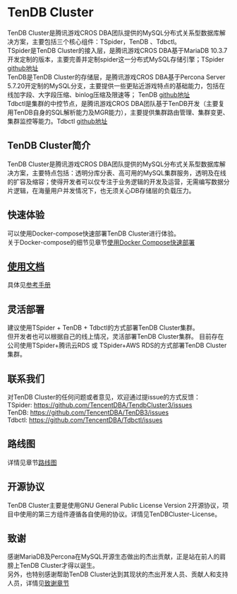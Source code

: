 # TenDB Cluster
TenDB Cluster是腾讯游戏CROS DBA团队提供的MySQL分布式关系型数据库解决方案，主要包括三个核心组件：TSpider，TenDB 、Tdbctl。   
TSpider是TenDB Cluster的接入层，是腾讯游戏CROS DBA基于MariaDB 10.3.7开发定制的版本，主要完善并定制spider这一分布式MySQL存储引擎；TSpider [github地址](https://github.com/TencentDBA/TendbCluster3)  
TenDB是TenDB Cluster的存储层，是腾讯游戏CROS DBA基于Percona Server 5.7.20开定制的MySQL分支，主要提供一些更贴近游戏特点的基础能力，包括在线加字段、大字段压缩、binlog压缩及限速等； TenDB [github地址](https://github.com/TencentDBA/TenDB3)  
Tdbctl是集群的中控节点，是腾讯游戏CROS DBA团队基于TenDB开发（主要复用TenDB自身的SQL解析能力及MGR能力），主要提供集群路由管理、集群变更、集群监控等能力。Tdbctl [github地址](https://github.com/TencentDBA/Tdbctl)  

## TenDB Cluster简介
TenDB Cluster是腾讯游戏CROS DBA团队提供的MySQL分布式关系型数据库解决方案，主要特点包括：透明分库分表、高可用的MySQL集群服务，透明及在线的扩容及缩容；使得开发者可以仅专注于业务逻辑的开发及运营，无需编写数据分片逻辑，在海量用户并发情况下，也无须关心DB存储层的负载压力。

## 快速体验
可以使用Docker-compose快速部署TenDB Cluster进行体验。    
关于Docker-compose的细节见章节[使用Docker Compose快速部署](Documentation/op-guide/docker-compose-tendbcluster.md)

## [使用文档](Documentation/SUMMARY.md)
具体见[参考手册](Documentation/SUMMARY.md)


## 灵活部署
建议使用TSpider + TenDB + Tdbctl的方式部署TenDB Cluster集群。    
但开发者也可以根据自己的线上情况，灵活部署TenDB Cluster集群。 目前存在公司使用TSpider+腾讯云RDS 或 TSpider+AWS RDS的方式部署TenDB Cluster集群。


## 联系我们
对TenDB Cluster的任何问题或者意见，欢迎通过提issue的方式反馈：   
TSpider:  https://github.com/TencentDBA/TendbCluster3/issues   
TenDB:    https://github.com/TencentDBA/TenDB3/issues   
Tdbctl:   https://github.com/TencentDBA/Tdbctl/issues 


## 路线图
详情见章节[路线图](Documentation/roadmap.md)


## 开源协议
TenDB Cluster主要是使用GNU General Public License Version 2开源协议，项目中使用的第三方组件遵循各自使用的协议。详情见TenDBCluster-License。


## 致谢
感谢MariaDB及Percona在MySQL开源生态做出的杰出贡献，正是站在前人的肩膀上TenDB Cluster才得以诞生。   
另外，也特别感谢帮助TenDB Cluster达到其现状的杰出开发人员、贡献人和支持人员，详情见[致谢章节](Documentation/acknowledgements.md)